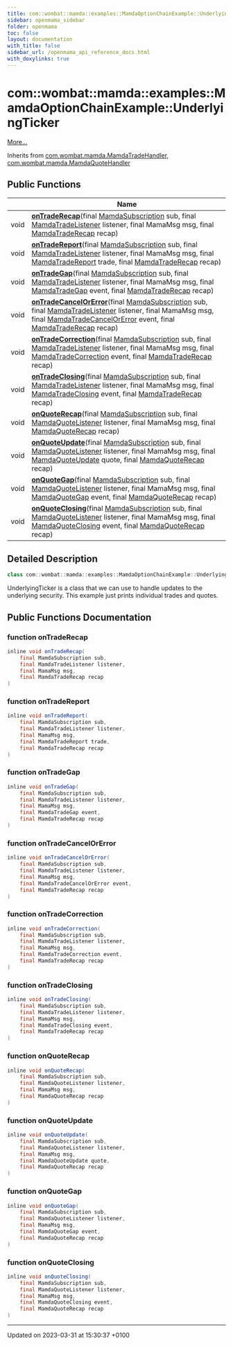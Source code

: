 ```yaml
---
title: com::wombat::mamda::examples::MamdaOptionChainExample::UnderlyingTicker
sidebar: openmama_sidebar
folder: openmama
toc: false
layout: documentation
with_title: false
sidebar_url: /openmama_api_reference_docs.html
with_doxylinks: true
---
```


# com::wombat::mamda::examples::MamdaOptionChainExample::UnderlyingTicker



 [More...](#detailed-description)

Inherits from [com.wombat.mamda.MamdaTradeHandler](interfacecom_1_1wombat_1_1mamda_1_1MamdaTradeHandler.html), [com.wombat.mamda.MamdaQuoteHandler](interfacecom_1_1wombat_1_1mamda_1_1MamdaQuoteHandler.html)

## Public Functions

|                | Name           |
| -------------- | -------------- |
| void | **[onTradeRecap](classcom_1_1wombat_1_1mamda_1_1examples_1_1MamdaOptionChainExample_1_1UnderlyingTicker.html#function-ontraderecap)**(final [MamdaSubscription](classcom_1_1wombat_1_1mamda_1_1MamdaSubscription.html) sub, final [MamdaTradeListener](classcom_1_1wombat_1_1mamda_1_1MamdaTradeListener.html) listener, final MamaMsg msg, final [MamdaTradeRecap](interfacecom_1_1wombat_1_1mamda_1_1MamdaTradeRecap.html) recap) |
| void | **[onTradeReport](classcom_1_1wombat_1_1mamda_1_1examples_1_1MamdaOptionChainExample_1_1UnderlyingTicker.html#function-ontradereport)**(final [MamdaSubscription](classcom_1_1wombat_1_1mamda_1_1MamdaSubscription.html) sub, final [MamdaTradeListener](classcom_1_1wombat_1_1mamda_1_1MamdaTradeListener.html) listener, final MamaMsg msg, final [MamdaTradeReport](interfacecom_1_1wombat_1_1mamda_1_1MamdaTradeReport.html) trade, final [MamdaTradeRecap](interfacecom_1_1wombat_1_1mamda_1_1MamdaTradeRecap.html) recap) |
| void | **[onTradeGap](classcom_1_1wombat_1_1mamda_1_1examples_1_1MamdaOptionChainExample_1_1UnderlyingTicker.html#function-ontradegap)**(final [MamdaSubscription](classcom_1_1wombat_1_1mamda_1_1MamdaSubscription.html) sub, final [MamdaTradeListener](classcom_1_1wombat_1_1mamda_1_1MamdaTradeListener.html) listener, final MamaMsg msg, final [MamdaTradeGap](interfacecom_1_1wombat_1_1mamda_1_1MamdaTradeGap.html) event, final [MamdaTradeRecap](interfacecom_1_1wombat_1_1mamda_1_1MamdaTradeRecap.html) recap) |
| void | **[onTradeCancelOrError](classcom_1_1wombat_1_1mamda_1_1examples_1_1MamdaOptionChainExample_1_1UnderlyingTicker.html#function-ontradecancelorerror)**(final [MamdaSubscription](classcom_1_1wombat_1_1mamda_1_1MamdaSubscription.html) sub, final [MamdaTradeListener](classcom_1_1wombat_1_1mamda_1_1MamdaTradeListener.html) listener, final MamaMsg msg, final [MamdaTradeCancelOrError](interfacecom_1_1wombat_1_1mamda_1_1MamdaTradeCancelOrError.html) event, final [MamdaTradeRecap](interfacecom_1_1wombat_1_1mamda_1_1MamdaTradeRecap.html) recap) |
| void | **[onTradeCorrection](classcom_1_1wombat_1_1mamda_1_1examples_1_1MamdaOptionChainExample_1_1UnderlyingTicker.html#function-ontradecorrection)**(final [MamdaSubscription](classcom_1_1wombat_1_1mamda_1_1MamdaSubscription.html) sub, final [MamdaTradeListener](classcom_1_1wombat_1_1mamda_1_1MamdaTradeListener.html) listener, final MamaMsg msg, final [MamdaTradeCorrection](interfacecom_1_1wombat_1_1mamda_1_1MamdaTradeCorrection.html) event, final [MamdaTradeRecap](interfacecom_1_1wombat_1_1mamda_1_1MamdaTradeRecap.html) recap) |
| void | **[onTradeClosing](classcom_1_1wombat_1_1mamda_1_1examples_1_1MamdaOptionChainExample_1_1UnderlyingTicker.html#function-ontradeclosing)**(final [MamdaSubscription](classcom_1_1wombat_1_1mamda_1_1MamdaSubscription.html) sub, final [MamdaTradeListener](classcom_1_1wombat_1_1mamda_1_1MamdaTradeListener.html) listener, final MamaMsg msg, final [MamdaTradeClosing](interfacecom_1_1wombat_1_1mamda_1_1MamdaTradeClosing.html) event, final [MamdaTradeRecap](interfacecom_1_1wombat_1_1mamda_1_1MamdaTradeRecap.html) recap) |
| void | **[onQuoteRecap](classcom_1_1wombat_1_1mamda_1_1examples_1_1MamdaOptionChainExample_1_1UnderlyingTicker.html#function-onquoterecap)**(final [MamdaSubscription](classcom_1_1wombat_1_1mamda_1_1MamdaSubscription.html) sub, final [MamdaQuoteListener](classcom_1_1wombat_1_1mamda_1_1MamdaQuoteListener.html) listener, final MamaMsg msg, final [MamdaQuoteRecap](interfacecom_1_1wombat_1_1mamda_1_1MamdaQuoteRecap.html) recap) |
| void | **[onQuoteUpdate](classcom_1_1wombat_1_1mamda_1_1examples_1_1MamdaOptionChainExample_1_1UnderlyingTicker.html#function-onquoteupdate)**(final [MamdaSubscription](classcom_1_1wombat_1_1mamda_1_1MamdaSubscription.html) sub, final [MamdaQuoteListener](classcom_1_1wombat_1_1mamda_1_1MamdaQuoteListener.html) listener, final MamaMsg msg, final [MamdaQuoteUpdate](interfacecom_1_1wombat_1_1mamda_1_1MamdaQuoteUpdate.html) quote, final [MamdaQuoteRecap](interfacecom_1_1wombat_1_1mamda_1_1MamdaQuoteRecap.html) recap) |
| void | **[onQuoteGap](classcom_1_1wombat_1_1mamda_1_1examples_1_1MamdaOptionChainExample_1_1UnderlyingTicker.html#function-onquotegap)**(final [MamdaSubscription](classcom_1_1wombat_1_1mamda_1_1MamdaSubscription.html) sub, final [MamdaQuoteListener](classcom_1_1wombat_1_1mamda_1_1MamdaQuoteListener.html) listener, final MamaMsg msg, final [MamdaQuoteGap](interfacecom_1_1wombat_1_1mamda_1_1MamdaQuoteGap.html) event, final [MamdaQuoteRecap](interfacecom_1_1wombat_1_1mamda_1_1MamdaQuoteRecap.html) recap) |
| void | **[onQuoteClosing](classcom_1_1wombat_1_1mamda_1_1examples_1_1MamdaOptionChainExample_1_1UnderlyingTicker.html#function-onquoteclosing)**(final [MamdaSubscription](classcom_1_1wombat_1_1mamda_1_1MamdaSubscription.html) sub, final [MamdaQuoteListener](classcom_1_1wombat_1_1mamda_1_1MamdaQuoteListener.html) listener, final MamaMsg msg, final [MamdaQuoteClosing](interfacecom_1_1wombat_1_1mamda_1_1MamdaQuoteClosing.html) event, final [MamdaQuoteRecap](interfacecom_1_1wombat_1_1mamda_1_1MamdaQuoteRecap.html) recap) |

## Detailed Description

```java
class com::wombat::mamda::examples::MamdaOptionChainExample::UnderlyingTicker;
```


UnderlyingTicker is a class that we can use to handle updates to the underlying security. This example just prints individual trades and quotes. 

## Public Functions Documentation

### function onTradeRecap

```java
inline void onTradeRecap(
    final MamdaSubscription sub,
    final MamdaTradeListener listener,
    final MamaMsg msg,
    final MamdaTradeRecap recap
)
```


### function onTradeReport

```java
inline void onTradeReport(
    final MamdaSubscription sub,
    final MamdaTradeListener listener,
    final MamaMsg msg,
    final MamdaTradeReport trade,
    final MamdaTradeRecap recap
)
```


### function onTradeGap

```java
inline void onTradeGap(
    final MamdaSubscription sub,
    final MamdaTradeListener listener,
    final MamaMsg msg,
    final MamdaTradeGap event,
    final MamdaTradeRecap recap
)
```


### function onTradeCancelOrError

```java
inline void onTradeCancelOrError(
    final MamdaSubscription sub,
    final MamdaTradeListener listener,
    final MamaMsg msg,
    final MamdaTradeCancelOrError event,
    final MamdaTradeRecap recap
)
```


### function onTradeCorrection

```java
inline void onTradeCorrection(
    final MamdaSubscription sub,
    final MamdaTradeListener listener,
    final MamaMsg msg,
    final MamdaTradeCorrection event,
    final MamdaTradeRecap recap
)
```


### function onTradeClosing

```java
inline void onTradeClosing(
    final MamdaSubscription sub,
    final MamdaTradeListener listener,
    final MamaMsg msg,
    final MamdaTradeClosing event,
    final MamdaTradeRecap recap
)
```


### function onQuoteRecap

```java
inline void onQuoteRecap(
    final MamdaSubscription sub,
    final MamdaQuoteListener listener,
    final MamaMsg msg,
    final MamdaQuoteRecap recap
)
```


### function onQuoteUpdate

```java
inline void onQuoteUpdate(
    final MamdaSubscription sub,
    final MamdaQuoteListener listener,
    final MamaMsg msg,
    final MamdaQuoteUpdate quote,
    final MamdaQuoteRecap recap
)
```


### function onQuoteGap

```java
inline void onQuoteGap(
    final MamdaSubscription sub,
    final MamdaQuoteListener listener,
    final MamaMsg msg,
    final MamdaQuoteGap event,
    final MamdaQuoteRecap recap
)
```


### function onQuoteClosing

```java
inline void onQuoteClosing(
    final MamdaSubscription sub,
    final MamdaQuoteListener listener,
    final MamaMsg msg,
    final MamdaQuoteClosing event,
    final MamdaQuoteRecap recap
)
```


-------------------------------

Updated on 2023-03-31 at 15:30:37 +0100